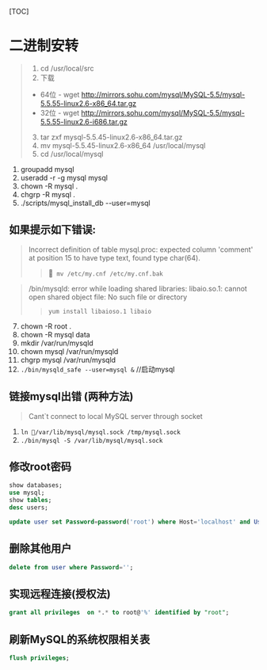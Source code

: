 [TOC]
# 二进制安转
> 1. cd /usr/local/src
> 2. 下载
> - 64位
    - wget http://mirrors.sohu.com/mysql/MySQL-5.5/mysql-5.5.55-linux2.6-x86_64.tar.gz
> - 32位
    - wget http://mirrors.sohu.com/mysql/MySQL-5.5/mysql-5.5.55-linux2.6-i686.tar.gz
> 3. tar zxf mysql-5.5.45-linux2.6-x86_64.tar.gz
> 4. mv mysql-5.5.45-linux2.6-x86_64 /usr/local/mysql
> 5. cd /usr/local/mysql

1. groupadd mysql
2. useradd -r -g mysql mysql
4. chown -R mysql .
5. chgrp -R mysql .
6. ./scripts/mysql_install_db --user=mysql
## 如果提示如下错误:
> Incorrect definition of table mysql.proc: expected column 'comment' at position 15 to have type text, found type char(64).
> > ``` mv /etc/my.cnf /etc/my.cnf.bak```

> /bin/mysqld: error while loading shared libraries: libaio.so.1: cannot open shared object file: No such file or directory
> > ```yum install libaioso.1 libaio ```

7. chown -R root .
8. chown -R mysql data
9. mkdir /var/run/mysqld
10. chown mysql /var/run/mysqld
11. chgrp mysql /var/run/mysqld
12. `./bin/mysqld_safe --user=mysql &` //启动mysql

## 链接mysql出错 (两种方法)
> Cant`t connect to local MySQL server through socket
1. `ln /var/lib/mysql/mysql.sock /tmp/mysql.sock`
2. `./bin/mysql -S /var/lib/mysql/mysql.sock`

## 修改root密码
```sql
show databases;
use mysql;
show tables;
desc users;
```

```sql
update user set Password=password('root') where Host='localhost' and User='root';
```
## 删除其他用户
```sql
delete from user where Password='';
```
## 实现远程连接(授权法)
```sql
grant all privileges  on *.* to root@'%' identified by "root";
```
## 刷新MySQL的系统权限相关表
```sql
flush privileges;
```
